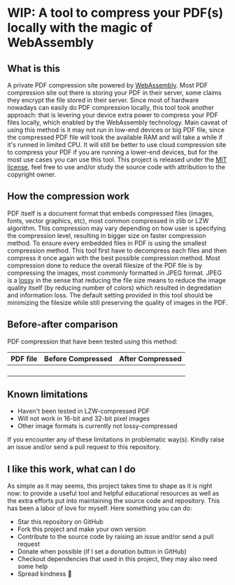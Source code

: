 # WIP: A tool to compress your PDF(s) locally with the magic of WebAssembly

## What is this

A private PDF compression site powered by [WebAssembly][webassembly]. Most PDF compression site out there is storing your PDF in their server, some claims they encrypt the file stored in their server. Since most of hardware nowadays can easily do PDF compression locally, this tool took another approach: that is levering your device extra power to compress your PDF files locally, which enabled by the WebAssembly technology. Main caveat of using this method is it may not run in low-end devices or big PDF file, since the compressed PDF file will took the available RAM and will take a while if it's runned in limited CPU. It will still be better to use cloud compression site to compress your PDF if you are running a lower-end devices, but for the most use cases you can use this tool.
This project is released under the [MIT license][license], feel free to use and/or study the source code with attribution to the copyright owner.

## How the compression work

PDF itself is a document format that embeds compressed files (images, fonts, vector graphics, etc), most common compressed in zlib or LZW algorithm. This compression may vary depending on how user is specifying the compression level, resulting in bigger size on faster compression method. To ensure every embedded files in PDF is using the smallest compression method. This tool first have to decompress each files and then compress it once again with the best possible compression method.
Most compression done to reduce the overall filesize of the PDF file is by compressing the images, most commonly formatted in JPEG format. JPEG is a [lossy][lossy-compression] in the sense that reducing the file size means to reduce the image quality itself (by reducing number of colors) which resulted in degredation and information loss. The default setting provided in this tool should be minimizing the filesize while still preserving the quality of images in the PDF.

## Before-after comparison

PDF compression that have been tested using this method:

| PDF file | Before Compressed | After Compressed |
| -------- | ----------------- | ---------------- |
|          |                   |                  |
|          |                   |                  |
|          |                   |                  |
|          |                   |                  |

## Known limitations

-   Haven't been tested in LZW-compressed PDF
-   Will not work in 16-bit and 32-bit pixel images
-   Other image formats is currently not lossy-compressed

If you encounter any of these limitations in problematic way(s). Kindly raise an issue and/or send a pull request to this repository.

## I like this work, what can I do

As simple as it may seems, this project takes time to shape as it is right now: to provide a useful tool and helpful educational resources as well as the extra efforts put into maintaining the source code and repository. This has been a labor of love for myself. Here something you can do:

-   Star this repository on GitHub
-   Fork this project and make your own version
-   Contribute to the source code by raising an issue and/or send a pull request
-   Donate when possible (if I set a donation button in GitHub)
-   Checkout dependencies that used in this project, they may also need some help
-   Spread kindness 💝

[webassembly]: https://en.wikipedia.org/wiki/WebAssembly
[license]: ./LICENSE
[lossy-compression]: https://en.wikipedia.org/wiki/Lossy_compression
